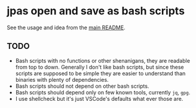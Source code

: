 # jpas open and save as bash scripts

See the usage and idea from the [main README](../README.md).

## TODO

-   Bash scripts with no functions or other shenanigans, they are readable from
    top to down. Generally I don't like bash scripts, but since these scripts are
    supposed to be simple they are easier to understand than binaries with plenty
    of dependencies.
-   Bash scripts should not depend on other bash scripts.
-   Bash scripts should depend only on few known tools, currently `jq`, `gpg`.
-   I use shellcheck but it's just VSCode's defaults what ever those are.
